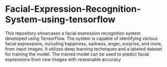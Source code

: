 # Facial-Expression-Recognition-System-using-tensorflow
This repository showcases a facial expression recognition system developed using TensorFlow. The system is capable of identifying various facial expressions, including happiness, sadness, anger, surprise, and more, from input images. It utilizes deep learning techniques and a labeled dataset for training the model. The trained model can be used to predict facial expressions from new images with reasonable accuracy
